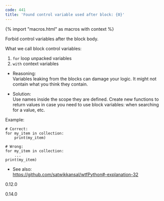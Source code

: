```yaml
---
code: 441
title: 'Found control variable used after block: {0}'
---
```


{% import "macros.html" as macros with context %}

Forbid control variables after the block body.

What we call block control variables:

1.  `for` loop unpacked variables
2.  `with` context variables

<!-- end list -->

  - Reasoning:  
    Variables leaking from the blocks can damage your logic. It might
    not contain what you think they contain.

  - Solution:  
    Use names inside the scope they are defined. Create new functions to
    return values in case you need to use block variables: when
    searching for a value, etc.

Example:

    # Correct:
    for my_item in collection:
        print(my_item)
    
    # Wrong:
    for my_item in collection:
        ...
    print(my_item)

  - See also:  
    <https://github.com/satwikkansal/wtfPython#-explanation-32>

<div class="versionadded">

0.12.0

</div>

<div class="versionchanged">

0.14.0

</div>